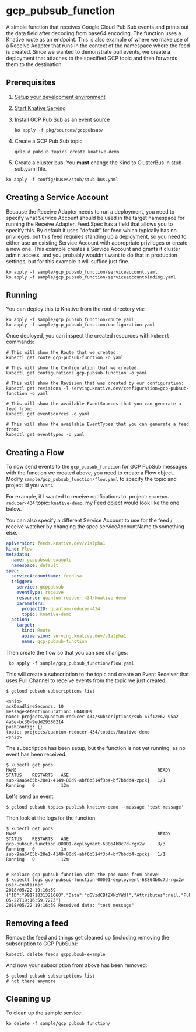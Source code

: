 # gcp_pubsub_function

A simple function that receives Google Cloud Pub Sub events and prints out the
data field after decoding from base64 encoding. The function uses a Knative
route as an endpoint. This is also example of where we make use of a Receive
Adapter that runs in the context of the namespace where the feed is created.
Since we wanted to demonstrate pull events, we create a deployment that
attaches to the specified GCP topic and then forwards them to the destination.

## Prerequisites

1. [Setup your development environment](../../DEVELOPMENT.md#getting-started)
2. [Start Knative Serving](../../README.md#start-knative)
3. Install GCP Pub Sub as an event source

    ```shell
    ko apply -f pkg/sources/gcppubsub/
    ```
4. Create a GCP Pub Sub topic

    ```shell
    gcloud pubsub topics create knative-demo
    ```

5. Create a cluster bus. You **must** change the Kind to ClusterBus in stub-sub.yaml file.

```
ko apply -f config/buses/stub/stub-bus.yaml
```



## Creating a Service Account

Because the Receive Adapter needs to run a deployment, you need to specify what
Service Account should be used in the target namespace for running the Receive
Adapter. Feed.Spec has a field that allows you to specify this. By default it
uses "default" for feed which typically has no privileges, but this feed
requires standing up a deployment, so you need to either use an existing
Service Account with appropriate privileges or create a new one. This example
creates a Service Account and grants it cluster admin access, and you probably
wouldn't want to do that in production settings, but for this example it will
suffice just fine.


```shell
ko apply -f sample/gcp_pubsub_function/serviceaccount.yaml
ko apply -f sample/gcp_pubsub_function/serviceaccountbinding.yaml
```

## Running

You can deploy this to Knative from the root directory via:
```shell
ko apply -f sample/gcp_pubsub_function/route.yaml
ko apply -f sample/gcp_pubsub_function/configuration.yaml
```

Once deployed, you can inspect the created resources with `kubectl` commands:

```shell
# This will show the Route that we created:
kubectl get route gcp-pubsub-function -o yaml

# This will show the Configuration that we created:
kubectl get configurations gcp-pubsub-function -o yaml

# This will show the Revision that was created by our configuration:
kubectl get revisions -l serving.knative.dev/configuration=gcp-pubsub-function -o yaml

# This will show the available EventSources that you can generate a feed from:
kubectl get eventsources -o yaml

# This will show the available EventTypes that you can generate a feed from:
kubectl get eventtypes -o yaml
```


## Creating a Flow

To now send events to the `gcp_pubsub_function` for GCP PubSub messages with the function
we created above, you need to create a Flow object. Modify
`sample/gcp_pubsub_function/flow.yaml` to specify the topic and project id you
want.

For example, if I wanted to receive notifications to: project:
`quantum-reducer-434` topic: `knative-demo`, my Feed object would look like the
one below.

You can also specify a different Service Account to use for the feed / receive
watcher by changing the spec.serviceAccountName to something else.

```yaml
apiVersion: feeds.knative.dev/v1alpha1
kind: Flow
metadata:
  name: gcppubsub-example
  namespace: default
spec:
  serviceAccountName: feed-sa
  trigger:
    service: gcppubsub
    eventType: receive
    resource: quantum-reducer-434/knative-demo
    parameters:
      projectID: quantum-reducer-434
      topic: knative-demo
  action:
    target:
      kind: Route
      apiVersion: serving.knative.dev/v1alpha1
      name: gcp-pubsub-function
```

Then create the flow so that you can see changes:

```shell
 ko apply -f sample/gcp_pubsub_function/flow.yaml
```


This will create a subscription to the topic and create an Event Receiver that
uses Pull Channel to receive events from the topic we just created.

```shell
$ gcloud pubsub subscriptions list

<snip>
ackDeadlineSeconds: 10
messageRetentionDuration: 604800s
name: projects/quantum-reducer-434/subscriptions/sub-67f12e62-95a2-4a5e-bc30-9edd29380214
pushConfig: {}
topic: projects/quantum-reducer-434/topics/knative-demo
<snip>

```

The subscription has been setup, but the function is not yet running, as no
event has been received.


```shell
$ kubectl get pods
NAME                                                      READY     STATUS    RESTARTS   AGE
sub-9aa6465b-28e1-4149-80d9-abf6b514f3b4-bf7bbdd4-zpckj   1/1       Running   0          12m
```

Let's send an event.

```shell
$ gcloud pubsub topics publish knative-demo --message 'test message'
```

Then look at the logs for the function:

```shell
$ kubectl get pods
NAME                                                      READY     STATUS    RESTARTS   AGE
gcp-pubsub-function-00001-deployment-68864b8c7d-rgx2w     3/3       Running   0          1m
sub-9aa6465b-28e1-4149-80d9-abf6b514f3b4-bf7bbdd4-zpckj   1/1       Running   0          12m


# Replace gcp-pubsub-function with the pod name from above:
$ kubectl logs gcp-pubsub-function-00001-deployment-68864b8c7d-rgx2w user-container
2018/05/22 19:16:59 {"ID":"99171831321660","Data":"dGVzdCBtZXNzYWdl","Attributes":null,"PublishTime":"2018-05-22T19:16:59.727Z"}
2018/05/22 19:16:59 Received data: "test message"
```

## Removing a feed

Remove the feed and things get cleaned up (including removing the
subscription to GCP PubSub):

```shell
kubectl delete feeds gcppubsub-example
```

And now your subscription from above has been removed:

```shell
$ gcloud pubsub subscriptions list
# not there anymore
```


## Cleaning up

To clean up the sample service:

```shell
ko delete -f sample/gcp_pubsub_function/
```
